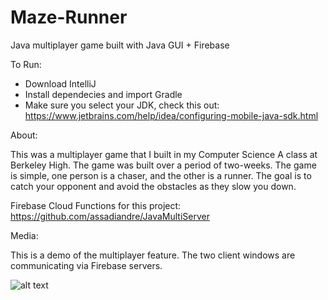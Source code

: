 # Maze-Runner
Java multiplayer game built with Java GUI + Firebase 

To Run: 

- Download IntelliJ 
- Install dependecies and import Gradle
- Make sure you select your JDK, check this out: https://www.jetbrains.com/help/idea/configuring-mobile-java-sdk.html

About: 

This was a multiplayer game that I built in my Computer Science A class at Berkeley High. The game was built over
a period of two-weeks. The game is simple, one person is a chaser, and the other is a runner. The goal is to catch your opponent and avoid the obstacles as they slow you down.

Firebase Cloud Functions for this project: https://github.com/assadiandre/JavaMultiServer

Media: 

This is a demo of the multiplayer feature. The two client windows are communicating via Firebase servers. 

![alt text](https://i.imgur.com/4SMSlzX.gif)

